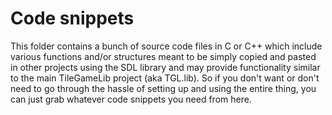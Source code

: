 # Code snippets
This folder contains a bunch of source code files in C or C++ which include various functions and/or structures meant to be simply copied and pasted in other projects using the SDL library and may provide functionality similar to the main TileGameLib project (aka TGL.lib). So if you don't want or don't need to go through the hassle of setting up and using the entire thing, you can just grab whatever code snippets you need from here.
